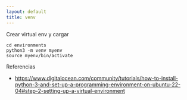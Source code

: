 ```yaml
---
layout: default
title: venv
---
```


Crear virtual env y cargar

    cd environments
    python3 -m venv myenv
    source myenv/bin/activate

Referencias

* https://www.digitalocean.com/community/tutorials/how-to-install-python-3-and-set-up-a-programming-environment-on-ubuntu-22-04#step-2-setting-up-a-virtual-environment
